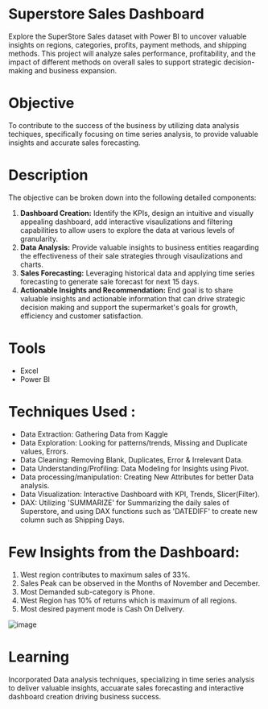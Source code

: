# Superstore Sales Dashboard

Explore the SuperStore Sales dataset with Power BI to uncover valuable insights on regions, categories, profits, payment methods, and shipping methods. This project will analyze sales performance, profitability, and the impact of different methods on overall sales to support strategic decision-making and business expansion.

# Objective

To contribute to the success of the business by utilizing data analysis techiques, specifically focusing on time series analysis, to provide valuable insights and accurate sales forecasting.

# Description

The objective can be broken down into the following detailed components:

1. **Dashboard Creation:** Identify the KPIs, design an intuitive and visually appealing dashboard, add interactive visaulizations and filtering capabilities to allow users to explore the data at various levels of granularity.
2. **Data Analysis:** Provide valuable insights to business entities reagarding the effectiveness of their sale strategies through visaulizations and charts.
3. **Sales Forecasting:** Leveraging historical data and applying time series forecasting to generate sale forecast for next 15 days.
4. **Actionable Insights and Recommendation:** End goal is to share valuable insights and actionable information that can drive strategic decision making and support the supermarket's goals for growth, efficiency and customer satisfaction. 

# Tools

* Excel
* Power BI
 
# Techniques Used :

* Data Extraction: Gathering Data from Kaggle
* Data Exploration: Looking for patterns/trends, Missing and Duplicate values, Errors.
* Data Cleaning: Removing Blank, Duplicates, Error & Irrelevant Data.
* Data Understanding/Profiling: Data Modeling for Insights using Pivot.
* Data processing/manipulation: Creating New Attributes for better Data analysis.
* Data Visualization: Interactive Dashboard with KPI, Trends, Slicer(Filter).
* DAX: Utilizing 'SUMMARIZE' for Summarizing the daily sales of Superstore, and using DAX functions such as 'DATEDIFF' to create new column such as Shipping Days.
 
# Few Insights from the Dashboard:
1. West region contributes to maximum sales of 33%.
2. Sales Peak can be observed in the Months of November and December. 
3. Most Demanded sub-category is Phone.
4. West Region has 10% of returns which is maximum of all regions.
5. Most desired payment mode is Cash On Delivery.

![image](https://github.com/MohitTan26/Superstore-Sales-Dashboard/assets/149717491/c151d1ae-021a-4d38-a665-417fd1588108)


# Learning

Incorporated Data analysis techniques, specializing in time series analysis to deliver valuable insights, accuarate sales forecasting and interactive dashboard creation driving business success.
